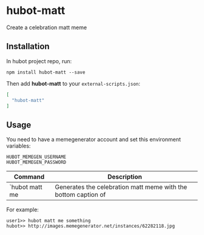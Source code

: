 # hubot-matt

Create a celebration matt meme

## Installation

In hubot project repo, run:

`npm install hubot-matt --save`

Then add **hubot-matt** to your `external-scripts.json`:

```json
[
  "hubot-matt"
]
```

## Usage

You need to have a memegenerator account and set this environment variables:

```
HUBOT_MEMEGEN_USERNAME
HUBOT_MEMEGEN_PASSWORD
```

| Command               | Description     
|-----------------------|----------------------------------------------------------------------
| `hubot matt me <text> | Generates the celebration matt meme with the bottom caption of <text>

For example:

```
user1>> hubot matt me something
hubot>> http://images.memegenerator.net/instances/62282118.jpg
```

